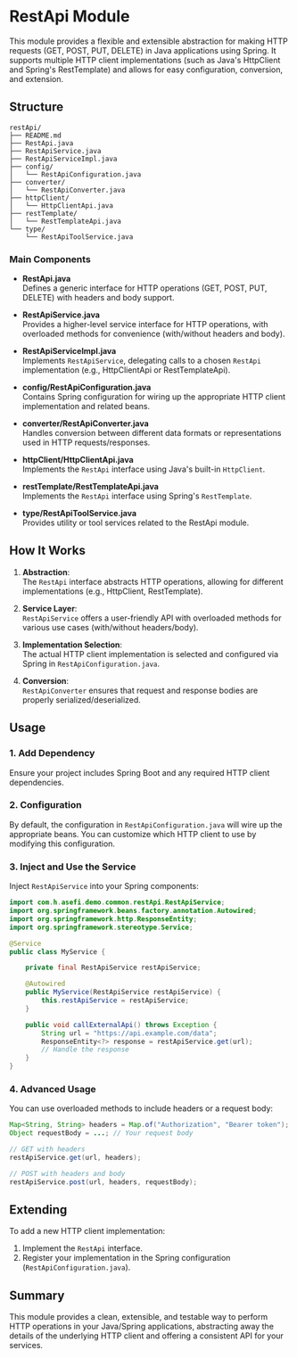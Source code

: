 # RestApi Module

This module provides a flexible and extensible abstraction for making HTTP requests (GET, POST, PUT, DELETE) in Java applications using Spring. It supports multiple HTTP client implementations (such as Java's HttpClient and Spring's RestTemplate) and allows for easy configuration, conversion, and extension.

## Structure

```
restApi/
├── README.md
├── RestApi.java
├── RestApiService.java
├── RestApiServiceImpl.java
├── config/
│   └── RestApiConfiguration.java
├── converter/
│   └── RestApiConverter.java
├── httpClient/
│   └── HttpClientApi.java
├── restTemplate/
│   └── RestTemplateApi.java
└── type/
    └── RestApiToolService.java
```

### Main Components

- **RestApi.java**  
  Defines a generic interface for HTTP operations (GET, POST, PUT, DELETE) with headers and body support.

- **RestApiService.java**  
  Provides a higher-level service interface for HTTP operations, with overloaded methods for convenience (with/without headers and body).

- **RestApiServiceImpl.java**  
  Implements `RestApiService`, delegating calls to a chosen `RestApi` implementation (e.g., HttpClientApi or RestTemplateApi).

- **config/RestApiConfiguration.java**  
  Contains Spring configuration for wiring up the appropriate HTTP client implementation and related beans.

- **converter/RestApiConverter.java**  
  Handles conversion between different data formats or representations used in HTTP requests/responses.

- **httpClient/HttpClientApi.java**  
  Implements the `RestApi` interface using Java's built-in `HttpClient`.

- **restTemplate/RestTemplateApi.java**  
  Implements the `RestApi` interface using Spring's `RestTemplate`.

- **type/RestApiToolService.java**  
  Provides utility or tool services related to the RestApi module.

## How It Works

1. **Abstraction**:  
   The `RestApi` interface abstracts HTTP operations, allowing for different implementations (e.g., HttpClient, RestTemplate).

2. **Service Layer**:  
   `RestApiService` offers a user-friendly API with overloaded methods for various use cases (with/without headers/body).

3. **Implementation Selection**:  
   The actual HTTP client implementation is selected and configured via Spring in `RestApiConfiguration.java`.

4. **Conversion**:  
   `RestApiConverter` ensures that request and response bodies are properly serialized/deserialized.

## Usage

### 1. Add Dependency

Ensure your project includes Spring Boot and any required HTTP client dependencies.

### 2. Configuration

By default, the configuration in `RestApiConfiguration.java` will wire up the appropriate beans. You can customize which HTTP client to use by modifying this configuration.

### 3. Inject and Use the Service

Inject `RestApiService` into your Spring components:

```java
import com.h.asefi.demo.common.restApi.RestApiService;
import org.springframework.beans.factory.annotation.Autowired;
import org.springframework.http.ResponseEntity;
import org.springframework.stereotype.Service;

@Service
public class MyService {

    private final RestApiService restApiService;

    @Autowired
    public MyService(RestApiService restApiService) {
        this.restApiService = restApiService;
    }

    public void callExternalApi() throws Exception {
        String url = "https://api.example.com/data";
        ResponseEntity<?> response = restApiService.get(url);
        // Handle the response
    }
}
```

### 4. Advanced Usage

You can use overloaded methods to include headers or a request body:

```java
Map<String, String> headers = Map.of("Authorization", "Bearer token");
Object requestBody = ...; // Your request body

// GET with headers
restApiService.get(url, headers);

// POST with headers and body
restApiService.post(url, headers, requestBody);
```

## Extending

To add a new HTTP client implementation:
1. Implement the `RestApi` interface.
2. Register your implementation in the Spring configuration (`RestApiConfiguration.java`).

## Summary

This module provides a clean, extensible, and testable way to perform HTTP operations in your Java/Spring applications, abstracting away the details of the underlying HTTP client and offering a consistent API for your services.